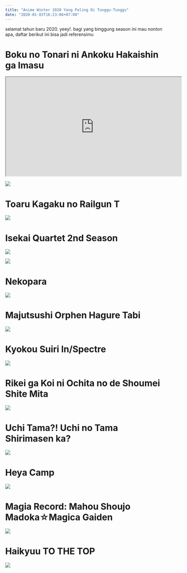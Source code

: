 ```yaml
---
title: "Anime Winter 2020 Yang Paling Di Tunggu-Tunggu"
date: "2020-01-03T16:23:06+07:00"
---
```


selamat tahun baru 2020. yeey!. bagi yang binggung season ini mau nonton apa, daftar berikut ini bisa jadi referensimu

# Boku no Tonari ni Ankoku Hakaishin ga Imasu

<iframe allowfullscreen="" height="315" src="https://www.youtube-nocookie.com/embed/7DR1E7E2gc0" width="560"></iframe>

![](./bokuhaka.webp)

# Toaru Kagaku no Railgun T

![](./toaru-t.webp)

# Isekai Quartet 2nd Season

![](./isekaiquartet2.webp)

![](./isekaiquartet2-tny.webp)

# Nekopara

![](./nekopara.webp)

# Majutsushi Orphen Hagure Tabi

![](./majutsushi.webp)

# Kyokou Suiri In/Spectre

![](./kyokou.webp)

# Rikei ga Koi ni Ochita no de Shoumei Shite Mita

![](./rikei.webp)

# Uchi Tama?! Uchi no Tama Shirimasen ka?

![](./uchitama.webp)

# Heya Camp

![](./heyacamp.webp)

# Magia Record: Mahou Shoujo Madoka☆Magica Gaiden

![](./magiarecord.webp)

# Haikyuu TO THE TOP

![](./haikyutop.webp)
